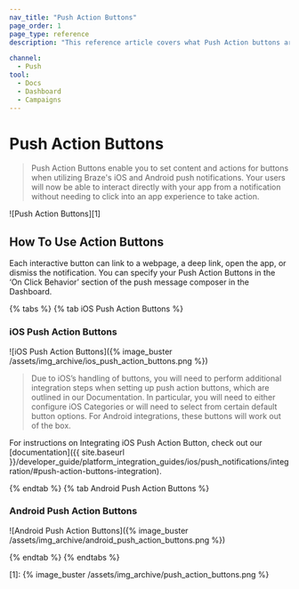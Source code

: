 ```yaml
---
nav_title: "Push Action Buttons"
page_order: 1
page_type: reference
description: "This reference article covers what Push Action buttons are and how to use them."

channel:
  - Push
tool:
  - Docs
  - Dashboard
  - Campaigns
---
```


# Push Action Buttons

> Push Action Buttons enable you to set content and actions for buttons when utilizing Braze's iOS and Android push notifications. Your users will now be able to interact directly with your app from a notification without needing to click into an app experience to take action.

![Push Action Buttons][1]

## How To Use Action Buttons

Each interactive button can link to a webpage, a deep link, open the app, or dismiss the notification. You can specify your Push Action Buttons in the ‘On Click Behavior’ section of the push message composer in the Dashboard.

{% tabs %} 
{% tab iOS Push Action Buttons %}

### iOS Push Action Buttons
![iOS Push Action Buttons]({% image_buster /assets/img_archive/ios_push_action_buttons.png %})

>  Due to iOS’s handling of buttons, you will need to perform additional integration steps when setting up push action buttons, which are outlined in our Documentation. In particular, you will need to either configure iOS Categories or will need to select from certain default button options. For Android integrations, these buttons will work out of the box.

For instructions on Integrating iOS Push Action Button, check out our [documentation]({{ site.baseurl }}/developer_guide/platform_integration_guides/ios/push_notifications/integration/#push-action-buttons-integration).

{% endtab %} 
{% tab Android Push Action Buttons %}

### Android Push Action Buttons
![Android Push Action Buttons]({% image_buster /assets/img_archive/android_push_action_buttons.png %})

{% endtab %} 
{% endtabs %} 


[1]: {% image_buster /assets/img_archive/push_action_buttons.png %}

